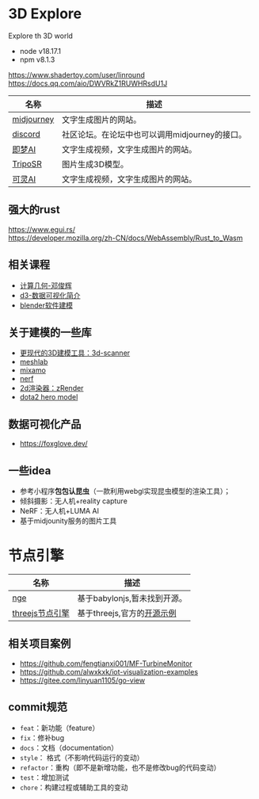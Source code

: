 # 3D Explore
Explore th 3D world

- node v18.17.1
- npm v8.1.3

https://www.shadertoy.com/user/linround  
https://docs.qq.com/aio/DWVRkZ1RUWHRsdU1J 


| 名称                                                           | 描述                           |
|--------------------------------------------------------------|------------------------------|
| [midjourney](https://www.midjourney.com)                     | 文字生成图片的网站。                   |
| [discord](https://discord.com/)                              | 社区论坛。在论坛中也可以调用midjourney的接口。 |
| [即梦AI](https://jimeng.jianying.com/ai-tool/home)             | 文字生成视频，文字生成图片的网站。            |
| [TripoSR](https://huggingface.co/spaces/stabilityai/TripoSR) | 图片生成3D模型。                    |
| [可灵AI](https://klingai.kuaishou.com/)                        | 文字生成视频，文字生成图片的网站。            |

## 强大的rust
https://www.egui.rs/   
https://developer.mozilla.org/zh-CN/docs/WebAssembly/Rust_to_Wasm

## 相关课程
- [计算几何-邓俊辉](https://www.xuetangx.com/course/THU08091000327/16906681)
- [d3-数据可视化简介](https://observablehq.com/tutorials)
- [blender软件建模](https://www.youtube.com/playlist?list=PLjEaoINr3zgFX8ZsChQVQsuDSjEqdWMAD)
## 关于建模的一些库

- [更现代的3D建模工具：3d-scanner](https://3dlabstore.com.hk/3d-scanner)
- [meshlab](https://www.meshlab.net/#description)
- [mixamo](https://www.mixamo.com/#/)
- [nerf](https://www.matthewtancik.com/nerf)
- [2d渲染器：zRender](https://github.com/ecomfe/zrender)
- [dota2 hero model](http://pissang.github.io/dota2hero/#/heroes)

## 数据可视化产品
- https://foxglove.dev/

## 一些idea
- 参考小程序**包包认昆虫**（一款利用webgl实现昆虫模型的渲染工具）；
- 倾斜摄影：无人机+reality capture
- NeRF：无人机+LUMA AI
- 基于midjounity服务的图片工具

# 节点引擎

| 名称                                             | 描述                                                                          |
|------------------------------------------------|-----------------------------------------------------------------------------|
| [nge](https://nge.babylonjs.com/)              | 基于babylonjs,暂未找到开源。                                                         |
| [threejs节点引擎](https://threejs.org/playground/) | 基于threejs,官方的[开源示例](https://github.com/mrdoob/three.js/tree/dev/playground) |


## 相关项目案例
- https://github.com/fengtianxi001/MF-TurbineMonitor
- https://github.com/alwxkxk/iot-visualization-examples
- https://gitee.com/linyuan1105/go-view


## commit规范
- `feat`：新功能（feature）
- `fix`：修补bug
- `docs`：文档（documentation）
- `style`： 格式（不影响代码运行的变动）
- `refactor`：重构（即不是新增功能，也不是修改bug的代码变动）
- `test`：增加测试
- `chore`：构建过程或辅助工具的变动
